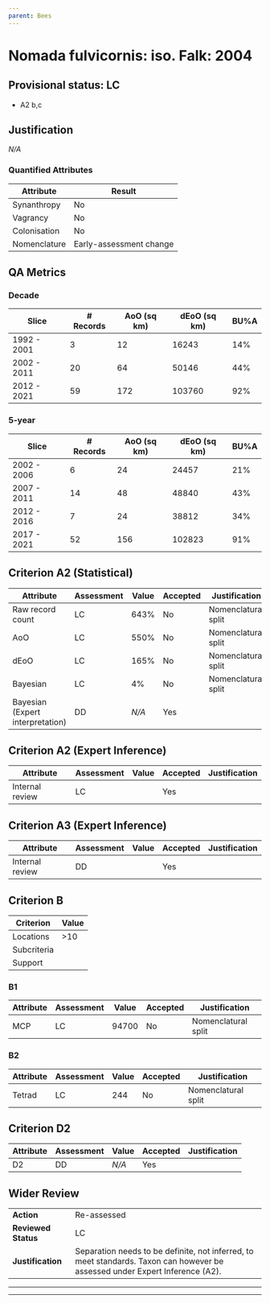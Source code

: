 ```yaml
---
parent: Bees
---
```

# Nomada fulvicornis: iso. Falk: 2004
## Provisional status: LC
- A2 b,c

## Justification
*N/A*
### Quantified Attributes
|Attribute|Result|
|---|---|
|Synanthropy|No|
|Vagrancy|No|
|Colonisation|No|
|Nomenclature|Early-assessment change|
## QA Metrics
### Decade
| Slice | # Records | AoO (sq km) | dEoO (sq km) |BU%A |
|---|---|---|---|---|
|1992 - 2001|3|12|16243|14%|
|2002 - 2011|20|64|50146|44%|
|2012 - 2021|59|172|103760|92%|
### 5-year
| Slice | # Records | AoO (sq km) | dEoO (sq km) |BU%A |
|---|---|---|---|---|
|2002 - 2006|6|24|24457|21%|
|2007 - 2011|14|48|48840|43%|
|2012 - 2016|7|24|38812|34%|
|2017 - 2021|52|156|102823|91%|
## Criterion A2 (Statistical)
|Attribute|Assessment|Value|Accepted|Justification
|---|---|---|---|---|
|Raw record count|LC|643%|No|Nomenclatural split|
|AoO|LC|550%|No|Nomenclatural split|
|dEoO|LC|165%|No|Nomenclatural split|
|Bayesian|LC|4%|No|Nomenclatural split|
|Bayesian (Expert interpretation)|DD|*N/A*|Yes||
## Criterion A2 (Expert Inference)
|Attribute|Assessment|Value|Accepted|Justification
|---|---|---|---|---|
|Internal review|LC||Yes||
## Criterion A3 (Expert Inference)
|Attribute|Assessment|Value|Accepted|Justification
|---|---|---|---|---|
|Internal review|DD||Yes||
## Criterion B
|Criterion| Value|
|---|---|
|Locations|>10|
|Subcriteria||
|Support||
### B1
|Attribute|Assessment|Value|Accepted|Justification
|---|---|---|---|---|
|MCP|LC|94700|No|Nomenclatural split|
### B2
|Attribute|Assessment|Value|Accepted|Justification
|---|---|---|---|---|
|Tetrad|LC|244|No|Nomenclatural split|
## Criterion D2
|Attribute|Assessment|Value|Accepted|Justification
|---|---|---|---|---|
|D2|DD|*N/A*|Yes||
## Wider Review
|  |  |
|---|---|
|**Action**|Re-assessed|
|**Reviewed Status**|LC|
|**Justification**|Separation needs to be definite, not inferred, to meet standards. Taxon can however be assessed under Expert Inference (A2).|
---
 ---
 <br><br>
 
